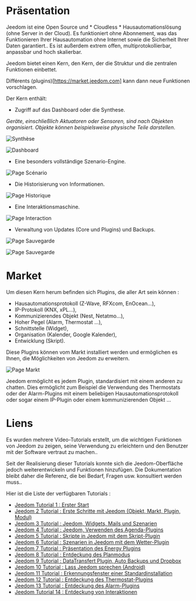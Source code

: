 Präsentation
===

Jeedom ist eine Open Source und * Cloudless * Hausautomationslösung (ohne Server in der Cloud). Es funktioniert ohne Abonnement, was das Funktionieren Ihrer Hausautomation ohne Internet sowie die Sicherheit Ihrer Daten garantiert.. Es ist außerdem extrem offen, multiprotokollierbar, anpassbar und hoch skalierbar.

Jeedom bietet einen Kern, den Kern, der die Struktur und die zentralen Funktionen einbettet.

Différents (plugins)[https://market.jeedom.com] kann dann neue Funktionen vorschlagen.

Der Kern enthält:

- Zugriff auf das Dashboard oder die Synthese.

*Geräte, einschließlich Aktuatoren oder Sensoren, sind nach Objekten organisiert. Objekte können beispielsweise physische Teile darstellen*.

![Synthèse](images/doc-presentation-synthese.jpg)

![Dashboard](images/doc-presentation-dashboard.jpg)

- Eine besonders vollständige Szenario-Engine.

![Page Scénario](images/doc-presentation-scenario.jpg)

- Die Historisierung von Informationen.

![Page Historique](images/doc-presentation-historique.jpg)

- Eine Interaktionsmaschine.

![Page Interaction](images/doc-presentation-interaction.jpg)

- Verwaltung von Updates (Core und Plugins) und Backups.

![Page Sauvegarde](images/doc-presentation-update.jpg)

![Page Sauvegarde](images/doc-presentation-sauvegarde.jpg)


Market
===

Um diesen Kern herum befinden sich Plugins, die aller Art sein können :

-   Hausautomationsprotokoll (Z-Wave, RFXcom, EnOcean…),
-   IP-Protokoll (KNX, xPL…),
-   Kommunizierendes Objekt (Nest, Netatmo…),
-   Hoher Pegel (Alarm, Thermostat ...),
-   Schnittstelle (Widget),
-   Organisation (Kalender, Google Kalender),
-   Entwicklung (Skript).

Diese Plugins können vom Markt installiert werden und ermöglichen es Ihnen, die Möglichkeiten von Jeedom zu erweitern.

![Page Markt](images/doc-presentation-market.jpg)

Jeedom ermöglicht es jedem Plugin, standardisiert mit einem anderen zu chatten. Dies ermöglicht zum Beispiel die Verwendung des Thermostats oder der Alarm-Plugins mit einem beliebigen Hausautomationsprotokoll oder sogar einem IP-Plugin oder einem kommunizierenden Objekt ...



Liens
===

Es wurden mehrere Video-Tutorials erstellt, um die wichtigen Funktionen von Jeedom zu zeigen, seine Verwendung zu erleichtern und den Benutzer mit der Software vertraut zu machen..

Seit der Realisierung dieser Tutorials konnte sich die Jeedom-Oberfläche jedoch weiterentwickeln und Funktionen hinzufügen. Die Dokumentation bleibt daher die Referenz, die bei Bedarf, Fragen usw. konsultiert werden muss..

Hier ist die Liste der verfügbaren Tutorials :

-   [Jeedom Tutorial 1 : Erster Start](https://www.youtube.com/watch?v=UTECRBGEUtI)
-   [Jeedom 2 Tutorial : Erste Schritte mit Jeedom (Objekt, Markt, Plugin, Modul)](https://www.youtube.com/watch?v=2LU1neNvbus)
-   [Jeedom 3 Tutorial : Jeedom, Widgets, Mails und Szenarien](https://www.youtube.com/watch?v=OJn33XbpiH8)
-   [Jeedom 4 Tutorial : Jeedom, Verwenden des Agenda-Plugins](https://www.youtube.com/watch?v=EBuvIabg3Cc)
-   [Jeedom 5 Tutorial : Skripte in Jeedom mit dem Skript-Plugin](https://www.youtube.com/watch?v=FRbQILAogX0)
-   [Jeedom 6 Tutorial : Szenarien in Jeedom mit dem Wetter-Plugin](https://www.youtube.com/watch?v=w0ErP3wyEoA)
-   [Jeedom 7 Tutorial : Präsentation des Energy Plugins](https://www.youtube.com/watch?v=DZfA_DxqbNs)
-   [Jeedom 8 Tutorial : Entdeckung des Planmodus](https://www.youtube.com/watch?v=2IkXF6CBCAE)
-   [Jeedom 9 Tutorial : DataTransfert Plugin, Auto Backups und Dropbox](https://www.youtube.com/watch?v=wLOfJygFc8k)
-   [Jeedom 10 Tutorial : Lass Jeedom sprechen (Android)](https://www.youtube.com/watch?v=3Pc3VJFWHo4)
-   [Jeedom 11 Tutorial : Erkennungsfenster einer Standardinstallation](https://www.youtube.com/watch?v=hW1d1FvkmSs)
-   [Jeedom 12 Tutorial : Entdeckung des Thermostat-Plugins](https://www.youtube.com/watch?v=T21gqp1SQK0)
-   [Jeedom 13 Tutorial : Entdeckung des Alarm-Plugins](https://www.youtube.com/watch?v=JjnWeU614gc)
-   [Jeedom Tutorial 14 : Entdeckung von Interaktionen](https://www.youtube.com/watch?v=Z8SHo_Xwk0Q)
